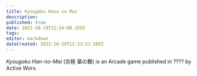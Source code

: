 ```yaml
---
title: Kyougoku Hana no Mai
description: 
published: true
date: 2021-10-19T12:34:08.350Z
tags: 
editor: markdown
dateCreated: 2021-10-19T12:33:51.505Z
---
```


_Kyougoku Han-no-Mai_ (<span lang='ja'>京極 華の舞</span>) is an Arcade game published in ???? by Active Worx.
